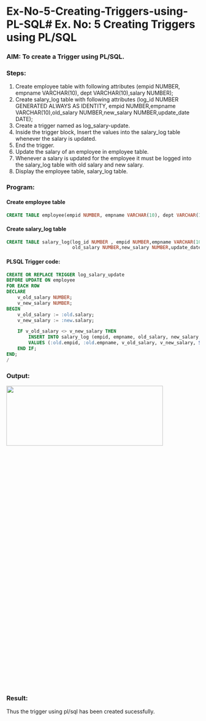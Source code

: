 # Ex-No-5-Creating-Triggers-using-PL-SQL# Ex. No: 5 Creating Triggers using PL/SQL

### AIM: To create a Trigger using PL/SQL.

### Steps:
1. Create employee table with following attributes (empid NUMBER, empname VARCHAR(10), dept VARCHAR(10),salary NUMBER);
2. Create salary_log table with following attributes (log_id NUMBER GENERATED ALWAYS AS IDENTITY, empid NUMBER,empname VARCHAR(10),old_salary NUMBER,new_salary NUMBER,update_date DATE);
3. Create a trigger named as log_salary-update.
4. Inside the trigger block, Insert the values into the salary_log table whenever the salary is updated.
5. End the trigger.
6. Update the salary of an employee in employee table.
7. Whenever a salary is updated for the employee it must be logged into the salary_log table with old salary and new salary.
8. Display the employee table, salary_log table.

### Program:

#### Create employee table
```sql
CREATE TABLE employee(empid NUMBER, empname VARCHAR(10), dept VARCHAR(10),salary NUMBER);
```
#### Create salary_log table
```sql
CREATE TABLE salary_log(log_id NUMBER , empid NUMBER,empname VARCHAR(10),
                        old_salary NUMBER,new_salary NUMBER,update_date DATE);
```
#### PLSQL Trigger code:
```sql
CREATE OR REPLACE TRIGGER log_salary_update
BEFORE UPDATE ON employee
FOR EACH ROW
DECLARE
    v_old_salary NUMBER;
    v_new_salary NUMBER;
BEGIN
    v_old_salary := :old.salary;
    v_new_salary := :new.salary;

    IF v_old_salary <> v_new_salary THEN
        INSERT INTO salary_log (empid, empname, old_salary, new_salary, update_date)
        VALUES (:old.empid, :old.empname, v_old_salary, v_new_salary, SYSDATE);
    END IF;
END;
/
```
### Output:
<img height=20% width=90% src="https://github.com/ROHITJAIND/EX-5-Creating-Triggers-using-PL-SQL/assets/118707073/1c9d1059-d8b3-4c9c-8c90-22247603c800">

### Result:
Thus the trigger using pl/sql has been created sucessfully.
